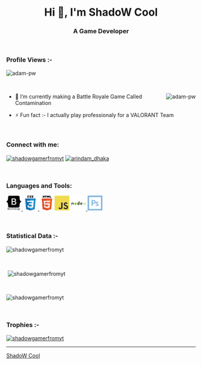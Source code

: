 <h1 align="center">Hi 👋, I'm ShadoW Cool</h1>
<h3 align="center">A Game Developer</h3>

<br>

<p align="right"> <h3>Profile Views :-</h3> <img src="https://komarev.com/ghpvc/?username=shadowgamerfromyt&label=Profile%20views&color=0e75b6&style=flat"
    alt="adam-pw" /> 
  </p>

<br>

<p><img align="right" src="https://github.com/Adam-pw/Adam-pw/blob/main/animation_500_kxa883sd.gif" alt="adam-pw" /></p>


- 🌱 I’m currently making a Battle Royale Game Called Contamination

- ⚡ Fun fact :- I actually play professionaly for a VALORANT Team

<br>

<h3 align="left">Connect with me:</h3>
<p align="left">
  <a href="https://discord.com/users/696941196718637097" target="blank"><img align="center"
      src="https://www.logo.wine/a/logo/Discord_(software)/Discord_(software)-Logo.wine.svg"
      alt="shadowgamerfromyt" height="150" width="150" /></a>
      <a href="https://www.instagram.com/arindam_dhaka/" target="blank"><img align="center"
      src="https://static.cdninstagram.com/rsrc.php/v3/yt/r/30PrGfR3xhB.png"
      alt="arindam_dhaka" height="150" width="150" /></a>
</p>

<br>

<h3 align="left">Languages and Tools:</h3>
<p align="left"> <a href="https://getbootstrap.com" target="_blank" rel="noreferrer">
    <img src="https://raw.githubusercontent.com/devicons/devicon/master/icons/bootstrap/bootstrap-plain-wordmark.svg"
      alt="bootstrap" width="40" height="40" /> </a> </a> <a href="https://www.w3schools.com/css/" target="_blank"
    rel="noreferrer"> <img
      src="https://raw.githubusercontent.com/devicons/devicon/master/icons/css3/css3-original-wordmark.svg" alt="css3"
      width="40" height="40" /> </a> <a href="https://www.w3.org/html/" target="_blank" rel="noreferrer"> <img
      src="https://raw.githubusercontent.com/devicons/devicon/master/icons/html5/html5-original-wordmark.svg"
      alt="html5" width="40" height="40" /></a><img
      src="https://raw.githubusercontent.com/devicons/devicon/master/icons/javascript/javascript-original.svg"
      alt="javascript" width="40" height="40" /> </a> <a href="https://nodejs.org" target="_blank" rel="noreferrer"> <img
      src="https://raw.githubusercontent.com/devicons/devicon/master/icons/nodejs/nodejs-original-wordmark.svg"
      alt="nodejs" width="40" height="40" /> </a> <a href="https://www.photoshop.com/en" target="_blank"
    rel="noreferrer"> <img
      src="https://raw.githubusercontent.com/devicons/devicon/master/icons/photoshop/photoshop-line.svg" alt="photoshop"
      width="40" height="40" /> </a> </p>

<br>

<h3>Statistical Data :-</h3>
<p><img align="center"
    src="https://github-readme-stats.vercel.app/api/top-langs?username=shadowgamerfromyt&show_icons=true&locale=en&layout=compact"
    alt="shadowgamerfromyt" /></p>

<br>

<p>&nbsp;<img align="center" src="https://github-readme-stats.vercel.app/api?username=shadowgamerfromyt&show_icons=true&locale=en"
    alt="shadowgamerfromyt" /></p>

<br>

<p><img align="center" src="https://github-readme-streak-stats.herokuapp.com/?user=shadowgamerfromyt&" alt="shadowgamerfromyt" /></p>

<br>
<h3>Trophies :-</h3>
<p align="left"> <a href="https://github.com/ryo-ma/github-profile-trophy"><img
      src="https://github-profile-trophy.vercel.app/?username=shadowgamerfromyt" alt="shadowgamerfromyt" /></a> </p>


------------------------------------------------------------------------------------------------------------------------------------------
[ShadoW Cool](https://github.com/shadowgamerfromyt)
